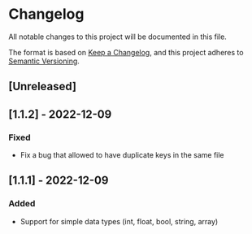 # Changelog

All notable changes to this project will be documented in this file.

The format is based on [Keep a Changelog](https://keepachangelog.com/en/1.0.0/),
and this project adheres to [Semantic Versioning](https://semver.org/spec/v2.0.0.html).

## [Unreleased]

## [1.1.2] - 2022-12-09
### Fixed 
- Fix a bug that allowed to have duplicate keys in the same file

## [1.1.1] - 2022-12-09
### Added
- Support for simple data types (int, float, bool, string, array)

